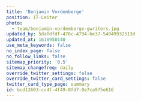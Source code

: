 ```yaml
---
title: 'Benjamin Vordemberge'
position: IT-Leiter
photo:
  - team/benjamin-vordemberge-gwriters.jpg
updated_by: 5dafdfdf-476c-4794-be37-54949932513d
updated_at: 1618950140
use_meta_keywords: false
no_index_page: false
no_follow_links: false
sitemap_priority: '0.5'
sitemap_changefreq: daily
override_twitter_settings: false
override_twitter_card_settings: false
twitter_card_type_page: summary
id: bcd13603-cc4f-4f49-8fd7-9e7ca975e616
---
```

